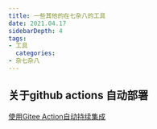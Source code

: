 ```yaml
---
title: 一些其他的在七杂八的工具
date: 2021.04.17
sidebarDepth: 4
tags:
- 工具
  categories:
- 杂七杂八
---
```

## 关于github actions 自动部署
[使用Gitee Action自动持续集成](https://blog.csdn.net/QQ736238785/article/details/110410120)